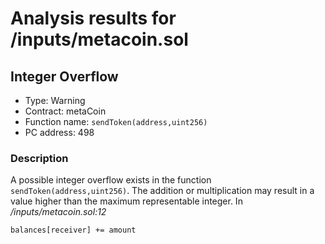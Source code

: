 # Analysis results for <TESTDATA>/inputs/metacoin.sol

## Integer Overflow 

- Type: Warning
- Contract: metaCoin
- Function name: `sendToken(address,uint256)`
- PC address: 498

### Description

A possible integer overflow exists in the function `sendToken(address,uint256)`.
The addition or multiplication may result in a value higher than the maximum representable integer.
In *<TESTDATA>/inputs/metacoin.sol:12*

```
balances[receiver] += amount
```